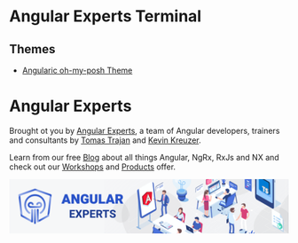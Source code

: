 # Angular Experts Terminal

## Themes

* [Angularic oh-my-posh Theme](oh-my-posh/themes/readme.md)


# Angular Experts

Brought ot you by [Angular Experts](https://angularexperts.io), a team of Angular developers, trainers and consultants by
[Tomas Trajan](https://twitter.com/tomastrajan) and [Kevin Kreuzer](https://twitter.com/kreuzercode).

Learn from our free [Blog](https://angularexperts.io/blog) about all things Angular, NgRx, RxJs and NX
and check out our [Workshops](https://angularexperts.io/workshops) and [Products](https://angularexperts.io/products) offer.

![Angular Experts Consulting](angular-experts-banner.png)